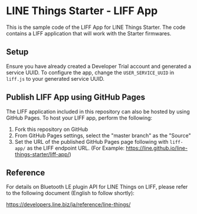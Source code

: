 # LINE Things Starter - LIFF App

This is the sample code of the LIFF App for LINE Things Starter.
The code contains a LIFF application that will work with the Starter firmwares.

## Setup

Ensure you have already created a Developer Trial account and generated a service UUID.
To configure the app, change the `USER_SERVICE_UUID` in `liff.js` to your generated service UUID.

## Publish LIFF App using GitHub Pages

The LIFF application included in this repository can also be hosted by using GitHub Pages. To host your LIFF app, perform the following:

1. Fork this repository on GitHub
2. From GitHub Pages settings, select the "master branch" as the "Source"
3. Set the URL of the published GitHub Pages page following with `liff-app/` as the LIFF endpoint URL.
(For Example: https://line.github.io/line-things-starter/liff-app/)

## Reference

For details on Bluetooth LE plugin API for LINE Things on LIFF, please refer to the following document (English to follow shortly):

https://developers.line.biz/ja/reference/line-things/
